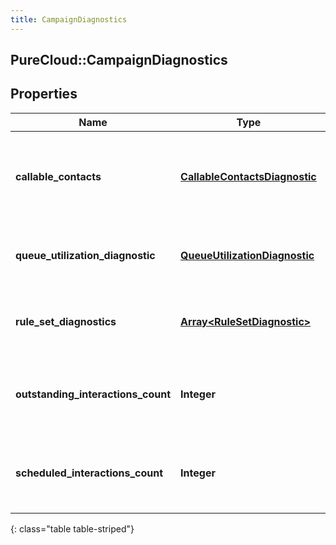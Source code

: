 ```yaml
---
title: CampaignDiagnostics
---
```

## PureCloud::CampaignDiagnostics

## Properties

|Name | Type | Description | Notes|
|------------ | ------------- | ------------- | -------------|
| **callable_contacts** | [**CallableContactsDiagnostic**](CallableContactsDiagnostic.html) | Campaign properties that can impact which contacts are callable | [optional] |
| **queue_utilization_diagnostic** | [**QueueUtilizationDiagnostic**](QueueUtilizationDiagnostic.html) | Information regarding the campaign&#39;s queue | [optional] |
| **rule_set_diagnostics** | [**Array&lt;RuleSetDiagnostic&gt;**](RuleSetDiagnostic.html) | Information regarding the campaign&#39;s rule sets | [optional] |
| **outstanding_interactions_count** | **Integer** | Current number of outstanding interactions on the campaign | [optional] |
| **scheduled_interactions_count** | **Integer** | Current number of scheduled interactions on the campaign | [optional] |
{: class="table table-striped"}


